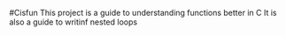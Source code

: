 #Cisfun
This project is a guide to understanding functions better in C
It is also a guide to writinf nested loops